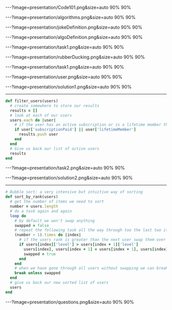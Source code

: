---?image=presentation/Code101.png&size=auto 90% 90%

---?image=presentation/algorithms.png&size=auto 90% 90%

---?image=presentation/jokeDefinition.png&size=auto 90% 90%

---?image=presentation/algoDefinition.png&size=auto 90% 90%

---?image=presentation/task1.png&size=auto 90% 90%

---?image=presentation/rubberDucking.png&size=auto 90% 90%

---?image=presentation/task1.png&size=auto 90% 90%

---?image=presentation/user.png&size=auto 90% 90%

---?image=presentation/solution1.png&size=auto 90% 90%

---

```ruby
def filter_users(users)
  # create somewhere to store our results
  results = []
  # look at each of our users
  users.each do |user|
    # if the user has an active subscription or is a lifetime member then add them to our results
    if user['subscriptionPaid'] || user['lifetimeMember']
      results.push user
    end
  end
  # Give us back our list of active users
  results
end
```

---?image=presentation/task2.png&size=auto 90% 90%

---?image=presentation/solution2.png&size=auto 90% 90%

---

```ruby
# Bubble sort: a very intensive but intuitive way of sorting
def sort_by_rank(users)
  # get the number of items we need to sort
  number = users.length
  # do a task again and again
  loop do
    # by default we won't swap anything
    swapped = false
    # repeat the following task all the way through too the last two items
    (number - 1).times do |index|
      # if the users rank is greater than the next user swap them over and set a flag to signal that we have made a swap
      if users[index]['level'] > users[index + 1]['level']
        users[index], users[index + 1] = users[index + 1], users[index]
        swapped = true
      end
    end
    # when we have gone through all users without swapping we can break out of the loop
    break unless swapped
  end
  # give us back our new sorted list of users
  users
end
```

---?image=presentation/questions.png&size=auto 90% 90%
